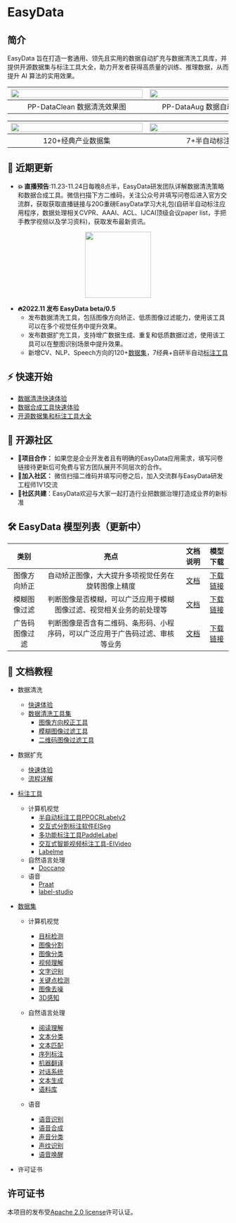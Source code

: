 # EasyData



## 简介

EasyData 旨在打造一套通用、领先且实用的数据自动扩充与数据清洗工具库，并提供开源数据集与标注工具大全，助力开发者获得高质量的训练、推理数据，从而提升 AI 算法的实用效果。


|  <img src="https://user-images.githubusercontent.com/45199522/202378223-f7899f71-ae05-4f2a-b814-60707c013c1f.gif"  width = "300" height="60%" />                      | <img src="https://user-images.githubusercontent.com/59186797/202600222-a18e467d-5d93-41e1-80de-e3cac93c71fd.gif" width="300" height="60%"/> | 
| :----------------------------------------------------: | :-------------: | 
| PP-DataClean 数据清洗效果图   | PP-DataAug 数据自动扩充效果图 |

  <img src="https://user-images.githubusercontent.com/59186797/202604566-56083c28-a17c-4a60-ba6c-acfb1bdda2d7.gif"  width = "300" height = "60%" />                      | <img src="https://user-images.githubusercontent.com/59186797/202602413-00a7c51e-4e97-4f37-9fa0-febe6c2f69f3.gif" width="300" height = "60%"/> | 
| :----------------------------------------------------: | :-------------: | 
| 120+经典产业数据集   | 7+半自动标注工具 |





## 📣 近期更新

- **💥 直播预告**:11.23-11.24日每晚8点半，EasyData研发团队详解数据清洗策略和数据合成工具。微信扫描下方二维码，关注公众号并填写问卷后进入官方交流群，获取获取直播链接与20G重磅EasyData学习大礼包(自研半自动标注应用程序，数据处理相关CVPR、AAAI、ACL、IJCAI顶级会议paper list，手把手教学视频以及学习资料)，获取发布最新资讯。

 <div align="center">
<img src="https://user-images.githubusercontent.com/59186797/200607111-ae440419-d302-4bdc-9970-5d9dba08ea0f.jpg"  width = "150" height = "150" />
</div>

- **🔥2022.11 发布 EasyData beta/0.5**
  - 发布数据清洗工具，包括图像方向矫正、低质图像过滤能力，使用该工具可以在多个视觉任务中提升效果。
  - 发布数据扩充工具，支持增广数据生成、重复和低质数据过滤，使用该工具可以在整图识别场景中提升效果。
  - 新增CV、NLP、Speech方向的120+[数据集](docs/zh_CN/datasets/dataset.md)，7经典+自研半自动[标注工具](docs/zh_CN/datasets/dataset.md)



## ⚡ 快速开始

- [数据清洗快速体验](docs/zh_CN/PP-DataClean/quick_start.md)
- [数据合成工具快速体验](docs/zh_CN/PP-DataAug/quick_start.md)
- [开源数据集和标注工具大全](docs/zh_CN/datasets/dataset.md)

## 👫 开源社区

- **📑项目合作：** 如果您是企业开发者且有明确的EasyData应用需求，填写问卷链接待更新后可免费与官方团队展开不同层次的合作。
- **👫加入社区：** 微信扫描二维码并填写问卷之后，加入交流群与EasyData研发工程师1V1交流
- **🎁社区共建**：EasyData欢迎与大家一起打造行业把数据治理打造成业界的新标准



## 🛠️ EasyData 模型列表（更新中）

| 类别 | 亮点 | 文档说明 | 模型下载 |
| :--: | :--: | :------: | :------: |
|图像方向矫正|自动矫正图像，大大提升多项视觉任务在旋转图像上精度|[文档](docs/zh_CN/PP-DataClean/image_orientation_correction.md)|[下载链接](https://paddleclas.bj.bcebos.com/models/PULC/inference/image_orientation_infer.tar)|
|模糊图像过滤|判断图像是否模糊，可以广泛应用于模糊图像过滤、视觉相关业务的前处理等|[文档](docs/zh_CN/PP-DataClean/blured_image_filtering.md)|[下载链接](https://paddleclas.bj.bcebos.com/models/PULC/inference/clarity_assessment_infer.tar)|
|广告码图像过滤|判断图像是否含有二维码、条形码、小程序码，可以广泛应用于广告码过滤、审核等业务|[文档](docs/zh_CN/PP-DataClean/code_image_filtering.md)|[下载链接](https://paddleclas.bj.bcebos.com/models/PULC/inference/code_exists_infer.tar)|


## 📖 文档教程

- 数据清洗
  - [快速体验](docs/zh_CN/PP-DataClean/quick_start.md)
  - [数据清洗工具集](docs/zh_CN/PP-DataClean/PP-DataClean.md)
    - [图像方向校正工具](docs/zh_CN/PP-DataClean/image_orientation_correction.md)
    - [模糊图像过滤工具](docs/zh_CN/PP-DataClean/blured_image_filtering.md)
    - [二维码图像过滤工具](docs/zh_CN/PP-DataClean/code_image_filtering.md)
- 数据扩充
  - [快速体验](docs/zh_CN/PP-DataAug/quick_start.md)
  - [流程详解](docs/zh_CN/PP-DataAug/DataAug.md)
  
- [标注工具](docs/zh_CN/datasets/dataset.md)
  - 计算机视觉
    - [半自动标注工具PPOCRLabelv2](docs/zh_CN/datasets/Annotation_tool/PPOCRLabelv2.md)
    - [交互式分割标注软件EISeg](docs/zh_CN/datasets/Annotation_tool/EISeg.md)
    - [多功能标注工具PaddleLabel](docs/zh_CN/datasets/Annotation_tool/PaddleLabel.md)
    - [交互式智能视频标注工具-EIVideo](docs/zh_CN/datasets/Annotation_tool/EIVideo.md)
    - [Labelme](https://github.com/wkentaro/labelme)
  - 自然语言处理
    - [Doccano](docs/zh_CN/datasets/Annotation_tool/doccano.md)
  - 语音
    - [Praat](docs/zh_CN/datasets/Annotation_tool/Speech.md)
    - [label-studio](docs/zh_CN/datasets/Annotation_tool/Speech.md)
- [数据集](docs/zh_CN/datasets/dataset.md)
  - 计算机视觉
    - [目标检测](docs/zh_CN/datasets/datasets/Detection.md)
    - [图像分割](docs/zh_CN/datasets/datasets/Segmentation.md)
    - [图像分类](docs/zh_CN/datasets/datasets/Clas.md)
    - [视频理解](docs/zh_CN/datasets/datasets/Video.md)
    - [文字识别](docs/zh_CN/datasets/datasets/OCR.md)
    - [关键点检测](docs/zh_CN/datasets/datasets/Keypoints.md)
    - [图像去噪](docs/zh_CN/datasets/datasets/Image_Denoising.md)
    - [3D感知](docs/zh_CN/datasets/datasets/3D.md)

  - 自然语言处理
    - [阅读理解](docs/zh_CN/datasets/datasets/NLP.md)
    - [文本分类](docs/zh_CN/datasets/datasets/NLP.md)
    - [文本匹配](docs/zh_CN/datasets/datasets/NLP.md)
    - [序列标注](docs/zh_CN/datasets/datasets/NLP.md)
    - [机器翻译](docs/zh_CN/datasets/datasets/NLP.md)
    - [对话系统](docs/zh_CN/datasets/datasets/NLP.md)
    - [文本生成](docs/zh_CN/datasets/datasets/NLP.md)
    - [语料库](docs/zh_CN/datasets/datasets/NLP.md)
  - 语音
    - [语音识别](docs/zh_CN/datasets/datasets/Speech.md)
    - [语音合成](docs/zh_CN/datasets/datasets/Speech.md)
    - [声音分类](docs/zh_CN/datasets/datasets/Speech.md)
    - [声纹识别](docs/zh_CN/datasets/datasets/Speech.md)
    - [语音唤醒](docs/zh_CN/datasets/datasets/Speech.md)
- 许可证书


## 许可证书
本项目的发布受<a href="https://github.com/PaddlePaddle/PaddleOCR/blob/master/LICENSE">Apache 2.0 license</a>许可认证。
